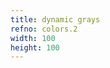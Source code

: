 ```yaml
---
title: dynamic grays
refno: colors.2
width: 100
height: 100
---
```


<script>
function setup() {
  canvas = createCanvas(100, 100);
  }
function draw() {
  background(abs(255*sin(frameCount*.01)));
  fill(abs(255*cos(frameCount*.01)));
  text(abs((255*sin(frameCount*.01))).toFixed(0),width/2,height/2);
}
</script>
